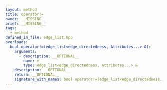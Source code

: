 ```yaml
---
layout: method
title: operator!=
owner: __MISSING__
brief: __MISSING__
tags:
  - method
defined_in_file: edge_list.hpp
overloads:
  bool operator!=(edge_list<edge_directedness, Attributes...> &):
    arguments:
      - description: __OPTIONAL__
        name: e
        type: edge_list<edge_directedness, Attributes...> &
    description: __OPTIONAL__
    return: __OPTIONAL__
    signature_with_names: bool operator!=(edge_list<edge_directedness, Attributes...> & e)
---
```

